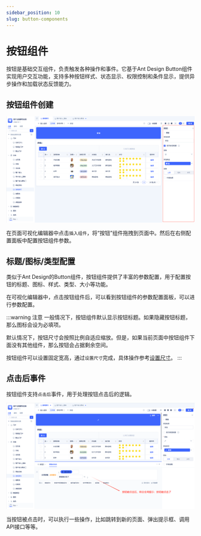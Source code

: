 ```yaml
---
sidebar_position: 10
slug: button-components
---
```


# 按钮组件
按钮是基础交互组件，负责触发各种操作和事件。它基于Ant Design Button组件实现用户交互功能，支持多种按钮样式、状态显示、权限控制和条件显示，提供异步操作和加载状态反馈能力。

## 按钮组件创建
![按钮组件创建](./img/10/button_2025-08-29_14-52-51.png)

在页面可视化编辑器中点击`插入组件`，将“按钮”组件拖拽到页面中。然后在右侧配置面板中配置按钮组件参数。

## 标题/图标/类型配置
类似于Ant Design的Button组件，按钮组件提供了丰富的参数配置，用于配置按钮的标题、图标、样式、类型、大小等功能。

在可视化编辑器中，点击按钮组件后，可以看到按钮组件的参数配置面板，可以进行参数配置。

:::warning 注意
一般情况下，按钮组件默认显示按钮标题。如果隐藏按钮标题，那么图标会设为必填项。

默认情况下，按钮尺寸会按照比例自适应缩放。但是，如果当前页面中按钮组件下面没有其他组件，那么按钮会占据剩余空间。

按钮组件可以设置固定宽高，通过`设置尺寸`完成，具体操作参考[设置尺寸](../portal-and-page-development/component-based-page-development#自定义尺寸或自适应)。
:::

## 点击后事件
按钮组件支持`点击后`事件，用于处理按钮点击后的逻辑。

![按钮组件事件](./img/10/button_2025-08-29_15-26-26.png)

当按钮被点击时，可以执行一些操作，比如跳转到新的页面、弹出提示框、调用API接口等等。
